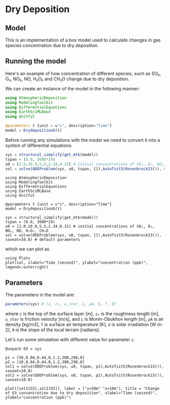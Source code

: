 # Dry Deposition
## Model
This is an implementation of a box model used to calculate changes in gas species concentration due to dry deposition.

## Running the model
Here's an example of how concentration of different species, such as SO₂, O₃, NO₂, NO, H₂O₂ and CH₂O change due to dry deposition. 

We can create an instance of the model in the following manner:
```julia
using AtmosphericDeposition
using ModelingToolkit
using DifferentialEquations
using EarthSciMLBase
using Unitful

@parameters t [unit = u"s", description="Time"]
model = DrydepositionG(t)
```
Before running any simulations with the model we need to convert it into a system of differential equations.
```julia
sys = structural_simplify(get_mtk(model))
tspan = (0.0, 3600*24) 
u0 = [2.0,10.0,5,5,2.34,0.15] # initial concentrations of SO₂, O₃, NO₂, NO, H₂O₂, CH₂O
sol = solve(ODEProblem(sys, u0, tspan, []),AutoTsit5(Rosenbrock23()), saveat=10.0) # default parameters
```

```@setup 1
using AtmosphericDeposition
using ModelingToolkit
using DifferentialEquations
using EarthSciMLBase
using Unitful

@parameters t [unit = u"s", description="Time"]
model = DrydepositionG(t)

sys = structural_simplify(get_mtk(model))
tspan = (0.0, 3600*24) 
u0 = [2.0,10.0,5,5,2.34,0.15] # initial concentrations of SO₂, O₃, NO₂, NO, H₂O₂, CH₂O
sol = solve(ODEProblem(sys, u0, tspan, []),AutoTsit5(Rosenbrock23()), saveat=10.0) # default parameters
```

which we can plot as
```@example 1
using Plots
plot(sol, xlabel="Time (second)", ylabel="concentration (ppb)", legend=:outerright)
```

## Parameters
The parameters in the model are:
```julia
parameters(sys) # [z, z₀, u_star, L, ρA, G, T, θ]
```
where ```z``` is the top of the surface layer [m], ```z₀``` is the roughness length [m], ```u_star``` is friction velocity [m/s], and ```L``` is Monin-Obukhov length [m], ```ρA``` is air density [kg/m3], ```T``` is surface air temperature [K], ```G``` is solar irradiation [W m-2], ```Θ``` is the slope of the local terrain [radians].

Let's run some simulation with different value for parameter ```z```. 
```@example 1
@unpack O3 = sys

p1 = [50,0.04,0.44,0,1.2,300,298,0]
p2 = [10,0.04,0.44,0,1.2,300,298,0]
sol1 = solve(ODEProblem(sys, u0, tspan, p1),AutoTsit5(Rosenbrock23()), saveat=10.0)
sol2 = solve(ODEProblem(sys, u0, tspan, p2),AutoTsit5(Rosenbrock23()), saveat=10.0)

plot([sol1[O3],sol2[O3]], label = ["z=50m" "z=10m"], title = "Change of O3 concentration due to dry deposition", xlabel="Time (second)", ylabel="concentration (ppb)")
```
